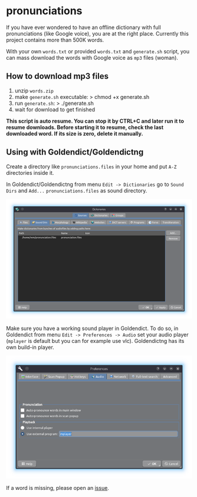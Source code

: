 # pronunciations

If you have ever wondered to have an offline dictionary with full pronunciations (like Google voice), you are at the right place. Currently this project contains more than 500K words.

With your own `words.txt` or provided `words.txt` and `generate.sh` script, you can mass download the words with Google voice as `mp3` files (woman).

## How to download mp3 files

1. unzip `words.zip`
2. make `generate.sh` executable: > chmod +x generate.sh
3. run `generate.sh`: > ./generate.sh
4. wait for download to get finished

**This script is auto resume. You can stop it by CTRL+C and later run it to resume downloads. Before starting it to resume, check the last downloaded word. If its size is zero, delete it manually.**
 
## Using with Goldendict/Goldendictng

Create a directory like `pronunciations.files` in your home and put `A-Z` directories inside it.

In Goldendict/Goldendictng from menu `Edit -> Dictionaries` go to `Sound Dirs` and `Add...` `pronunciations.files` as sound directory.

![Sound Dirs](sound-dir.png)

Make sure you have a working sound player in Goldendict. To do so, in Goldendict from menu `Edit -> Preferences -> Audio` set your audio player (`mplayer` is default but you can for example use vlc). Goldendictng has its own build-in player.

![Audio Player](audio-player.png)

If a word is missing, please open an [issue](https://github.com/yousefvand/pronunciations/issues).
